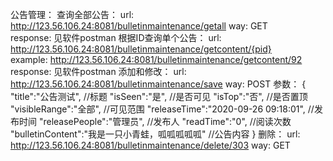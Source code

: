 公告管理：
    查询全部公告：
        url:
            http://123.56.106.24:8081/bulletinmaintenance/getall
        way:
            GET     
        response:
            见软件postman
    根据ID查询单个公告：
        url:
            http://123.56.106.24:8081/bulletinmaintenance/getcontent/{pid}        
        example:
            http://123.56.106.24:8081/bulletinmaintenance/getcontent/92
        response:
            见软件postman
    添加和修改：
         url:
              http://123.56.106.24:8081/bulletinmaintenance/save
         way:
              POST
         参数：
            {
                "title":"公告测试", //标题
                "isSeen":"是",   //是否可见
                "isTop":"否",    //是否置顶
                "visibleRange":"全部",    //可见范围
                "releaseTime":"2020-09-26 09:18:01",    //发布时间
                "releasePeople":"管理员",  //发布人
                "readTime":"0",     //阅读次数
                "bulletinContent":"我是一只小青蛙，呱呱呱呱呱"   //公告内容
            }
    删除：
            url:
                http://123.56.106.24:8081/bulletinmaintenance/delete/303
            way:
                GET         